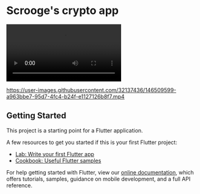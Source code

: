 # Scrooge's crypto app

![Video](https://user-images.githubusercontent.com/32137436/146509599-a963bbe7-95d7-4fc4-b24f-e1127126b8f7.mp4)

https://user-images.githubusercontent.com/32137436/146509599-a963bbe7-95d7-4fc4-b24f-e1127126b8f7.mp4


## Getting Started

This project is a starting point for a Flutter application.

A few resources to get you started if this is your first Flutter project:

- [Lab: Write your first Flutter app](https://flutter.dev/docs/get-started/codelab)
- [Cookbook: Useful Flutter samples](https://flutter.dev/docs/cookbook)

For help getting started with Flutter, view our
[online documentation](https://flutter.dev/docs), which offers tutorials,
samples, guidance on mobile development, and a full API reference.
